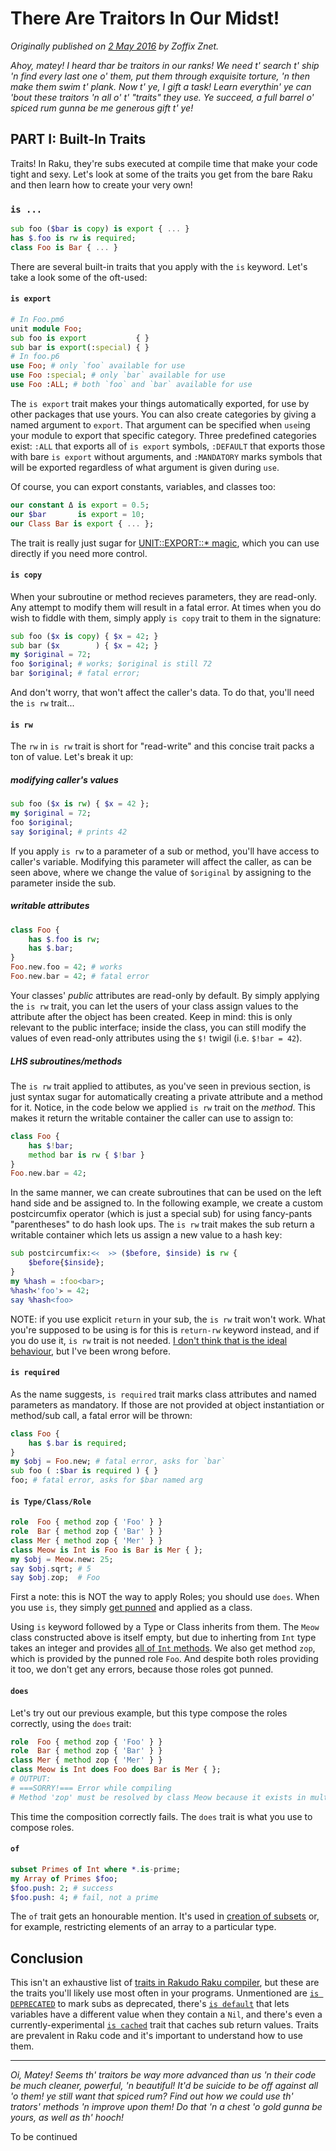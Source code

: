# There Are Traitors In Our Midst!
    
*Originally published on [2 May 2016](https://perl6.party//post/Perl-6-There-Are-Traitors-In-Our-Midst--Part-1) by Zoffix Znet.*

*Ahoy, matey! I heard thar be traitors in our ranks! We need t' search t' ship 'n find every last one o' them, put them through exquisite torture, 'n then make them swim t' plank. Now t' ye, I gift a task! Learn everythin' ye can 'bout these traitors 'n all o' t' "traits" they use. Ye succeed, a full barrel o' spiced rum gunna be me generous gift t' ye!*

## PART I: Built-In Traits

Traits! In Raku, they're subs executed at compile time that make your code tight and sexy. Let's look at some of the traits you get from the bare Raku and then learn how to create your very own!

### `is ...`

```` raku
sub foo ($bar is copy) is export { ... }
has $.foo is rw is required;
class Foo is Bar { ... }
````

There are several built-in traits that you apply with the `is` keyword. Let's take a look some of the oft-used:

#### `is export`

```` raku
# In Foo.pm6
unit module Foo;
sub foo is export           { }
sub bar is export(:special) { }
# In foo.p6
use Foo; # only `foo` available for use
use Foo :special; # only `bar` available for use
use Foo :ALL; # both `foo` and `bar` available for use
````

The `is export` trait makes your things automatically exported, for use by other packages that use yours. You can also create categories by giving a named argument to ``export``. That argument can be specified when `use`ing your module to export that specific category. Three predefined categories exist: `:ALL` that exports all of `is export` symbols, `:DEFAULT` that exports those with bare `is export` without arguments, and `:MANDATORY` marks symbols that will be exported regardless of what argument is given during `use`.

Of course, you can export constants, variables, and classes too:

```` raku
our constant Δ is export = 0.5;
our $bar       is export = 10;
our Class Bar is export { ... };
````

The trait is really just sugar for [UNIT::EXPORT::* magic](http://docs.raku.org/language/modules#Exporting_and_Selective_Importing), which you can use directly if you need more control.

#### `is copy`

When your subroutine or method recieves parameters, they are read-only. Any
attempt to modify them will result in a fatal error. At times when you do
wish to fiddle with them, simply apply `is copy` trait to them in the
signature:

```` raku
sub foo ($x is copy) { $x = 42; }
sub bar ($x        ) { $x = 42; }
my $original = 72;
foo $original; # works; $original is still 72
bar $original; # fatal error;
````

And don't worry, that won't affect the caller's data. To do that, you'll need the `is rw` trait...

#### `is rw`

The `rw` in `is rw` trait is short for "read-write" and this concise trait packs a ton of value. Let's break it up:

##### modifying caller's values

```` raku
sub foo ($x is rw) { $x = 42 };
my $original = 72;
foo $original;
say $original; # prints 42
````

If you apply `is rw` to a parameter of a sub or method, you'll have access to caller's variable. Modifying this parameter will affect the caller, as can be seen above, where we change the value of `$original` by assigning to the parameter inside the sub.

##### writable attributes

```` raku
class Foo {
    has $.foo is rw;
    has $.bar;
}
Foo.new.foo = 42; # works
Foo.new.bar = 42; # fatal error
````

Your classes' *public* attributes are read-only by default. By simply applying the `is rw` trait, you can let the users of your class assign values to the attribute after the object has been created. Keep in mind: this is only relevant to the public interface; inside the class, you can still modify the values of even read-only attributes using the `$!` twigil (i.e. `$!bar = 42`).

##### LHS subroutines/methods

The `is rw` trait applied to attibutes, as you've seen in previous section, is just syntax sugar for automatically creating a private attribute and a method for it. Notice, in the code below we applied `is rw` trait on the *method*. This makes it return the writable container the caller can use to assign to:

```` raku
class Foo {
    has $!bar;
    method bar is rw { $!bar }
}
Foo.new.bar = 42;
````

In the same manner, we can create subroutines that can be used on the left hand side and be assigned to. In the following example, we create a custom postcircumfix operator (which is just a special sub) for using fancy-pants "parentheses" to do hash look ups. The `is rw` trait makes the sub return a writable container which lets us assign a new value to a hash key:

```` raku
sub postcircumfix:<᚜  ᚛> ($before, $inside) is rw {
    $before{$inside};
}
my %hash = :foo<bar>;
%hash᚜'foo'᚛ = 42;
say %hash<foo>
````

NOTE: if you use explicit `return` in your sub, the `is rw` trait won't work.  What you're supposed to be using is for this is `return-rw` keyword instead, and if you do use it, `is rw` trait is not needed.  [I don't think that is the ideal behaviour](https://rt.perl.org/Ticket/Display.html?id=127924), but I've been wrong before.

#### `is required`

As the name suggests, `is required` trait marks class attributes and named parameters as mandatory. If those are not provided at object instantiation or method/sub call, a fatal error will be thrown:

```` raku
class Foo {
    has $.bar is required;
}
my $obj = Foo.new; # fatal error, asks for `bar`
sub foo ( :$bar is required ) { }
foo; # fatal error, asks for $bar named arg
````

#### `is Type/Class/Role`

```` raku
role  Foo { method zop { 'Foo' } }
role  Bar { method zop { 'Bar' } }
class Mer { method zop { 'Mer' } }
class Meow is Int is Foo is Bar is Mer { };
my $obj = Meow.new: 25;
say $obj.sqrt; # 5
say $obj.zop;  # Foo
````

First a note: this is NOT the way to apply Roles; you should use `does`. When you use `is`, they simply [get punned](http://docs.raku.org/language/objects#Automatic_Role_Punning) and applied as a class.

Using `is` keyword followed by a Type or Class inherits from them. The `Meow` class constructed above is itself empty, but due to inherting from `Int` type takes an integer and provides [all of `Int` methods](http://docs.raku.org/type/Int). We also get method `zop`, which is provided by the punned role `Foo`. And despite both roles providing it too, we don't get any errors, because those roles got punned.

#### `does`

Let's try out our previous example, but this type compose the roles correctly, using the `does` trait:

```` raku
role  Foo { method zop { 'Foo' } }
role  Bar { method zop { 'Bar' } }
class Mer { method zop { 'Mer' } }
class Meow is Int does Foo does Bar is Mer { };
# OUTPUT:
# ===SORRY!=== Error while compiling
# Method 'zop' must be resolved by class Meow because it exists in multiple roles (Bar, Foo)
````

This time the composition correctly fails. The `does` trait is what you use to compose roles.

#### `of`

```` raku
subset Primes of Int where *.is-prime;
my Array of Primes $foo;
$foo.push: 2; # success
$foo.push: 4; # fail, not a prime
````

The `of` trait gets an honourable mention. It's used in [creation of subsets](http://blogs.perl.org/users/zoffix_znet/2016/04/perl-6-types-made-for-humans.html) or, for example, restricting elements of an array to a particular type.

## Conclusion

This isn't an exhaustive list of [traits in Rakudo Raku compiler](https://github.com/rakudo/rakudo/blob/nom/src/core/traits.pm), but these are the traits you'll likely use most often in your programs. Unmentioned are [`is DEPRECATED`](http://docs.raku.org/routine/is%20DEPRECATED) to mark subs as deprecated, there's [`is default`](http://docs.raku.org/routine/is%20default) that lets variables have a different value when they contain a `Nil`, and there's even a currently-experimental [`is cached`](http://docs.raku.org/routine/is%20cached) trait that caches sub return values. Traits are prevalent in Raku code and it's important to understand how to use them.

---

*Oi, Matey! Seems th' traitors be way more advanced than us 'n their code be much cleaner, powerful, 'n beautiful! It'd be suicide to be off against all 'o them! ye still want that spiced rum? Find out how we could use th' trators' methods 'n improve upon them! Do that 'n a chest 'o gold gunna be yours, as well as th' hooch!*

To be continued
